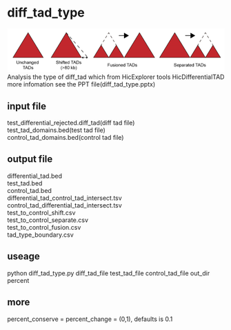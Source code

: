 # diff_tad_type
![avatar](./tad_type.png)  
Analysis the type of diff_tad which from HicExplorer tools HicDifferentialTAD  
more infomation see the PPT file(diff_tad_type.pptx)  

## input file  
test_differential_rejected.diff_tad(diff tad file)  
test_tad_domains.bed(test tad file)  
control_tad_domains.bed(control tad file)

## output file
differential_tad.bed    
test_tad.bed    
control_tad.bed  
differential_tad_control_tad_intersect.tsv  
control_tad_differential_tad_intersect.tsv  
test_to_control_shift.csv  
test_to_control_separate.csv  
test_to_control_fusion.csv  
tad_type_boundary.csv  


## useage
python diff_tad_type.py diff_tad_file test_tad_file control_tad_file out_dir percent  

## more
percent_conserve = percent_change = (0,1), defaults is 0.1
